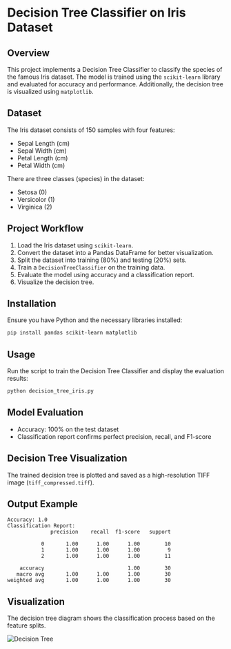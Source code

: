 # Decision Tree Classifier on Iris Dataset

## Overview
This project implements a Decision Tree Classifier to classify the species of the famous Iris dataset. The model is trained using the `scikit-learn` library and evaluated for accuracy and performance. Additionally, the decision tree is visualized using `matplotlib`.

## Dataset
The Iris dataset consists of 150 samples with four features:
- Sepal Length (cm)
- Sepal Width (cm)
- Petal Length (cm)
- Petal Width (cm)

There are three classes (species) in the dataset:
- Setosa (0)
- Versicolor (1)
- Virginica (2)

## Project Workflow
1. Load the Iris dataset using `scikit-learn`.
2. Convert the dataset into a Pandas DataFrame for better visualization.
3. Split the dataset into training (80%) and testing (20%) sets.
4. Train a `DecisionTreeClassifier` on the training data.
5. Evaluate the model using accuracy and a classification report.
6. Visualize the decision tree.

## Installation
Ensure you have Python and the necessary libraries installed:
```bash
pip install pandas scikit-learn matplotlib
```

## Usage
Run the script to train the Decision Tree Classifier and display the evaluation results:
```bash
python decision_tree_iris.py
```

## Model Evaluation
- Accuracy: 100% on the test dataset
- Classification report confirms perfect precision, recall, and F1-score

## Decision Tree Visualization
The trained decision tree is plotted and saved as a high-resolution TIFF image (`tiff_compressed.tiff`).

## Output Example
```
Accuracy: 1.0
Classification Report:
              precision    recall  f1-score   support

           0       1.00      1.00      1.00        10
           1       1.00      1.00      1.00         9
           2       1.00      1.00      1.00        11

    accuracy                           1.00        30
   macro avg       1.00      1.00      1.00        30
weighted avg       1.00      1.00      1.00        30
```

## Visualization
The decision tree diagram shows the classification process based on the feature splits.

![Decision Tree](tiff_compressed.tiff)

